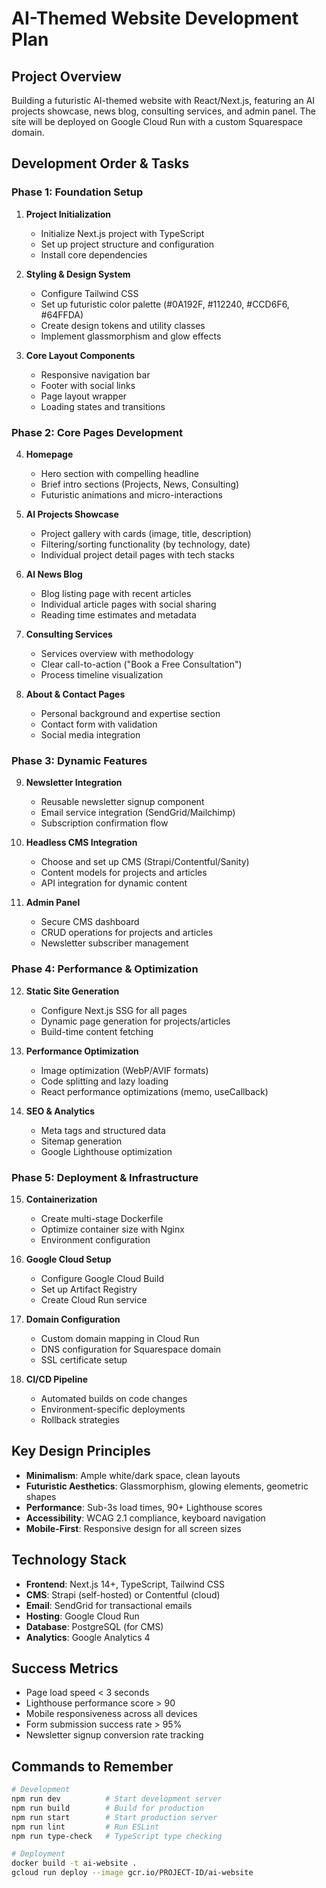 # AI-Themed Website Development Plan

## Project Overview
Building a futuristic AI-themed website with React/Next.js, featuring an AI projects showcase, news blog, consulting services, and admin panel. The site will be deployed on Google Cloud Run with a custom Squarespace domain.

## Development Order & Tasks

### Phase 1: Foundation Setup
1. **Project Initialization**
   - Initialize Next.js project with TypeScript
   - Set up project structure and configuration
   - Install core dependencies

2. **Styling & Design System**
   - Configure Tailwind CSS
   - Set up futuristic color palette (#0A192F, #112240, #CCD6F6, #64FFDA)
   - Create design tokens and utility classes
   - Implement glassmorphism and glow effects

3. **Core Layout Components**
   - Responsive navigation bar
   - Footer with social links
   - Page layout wrapper
   - Loading states and transitions

### Phase 2: Core Pages Development
4. **Homepage**
   - Hero section with compelling headline
   - Brief intro sections (Projects, News, Consulting)
   - Futuristic animations and micro-interactions

5. **AI Projects Showcase**
   - Project gallery with cards (image, title, description)
   - Filtering/sorting functionality (by technology, date)
   - Individual project detail pages with tech stacks

6. **AI News Blog**
   - Blog listing page with recent articles
   - Individual article pages with social sharing
   - Reading time estimates and metadata

7. **Consulting Services**
   - Services overview with methodology
   - Clear call-to-action ("Book a Free Consultation")
   - Process timeline visualization

8. **About & Contact Pages**
   - Personal background and expertise section
   - Contact form with validation
   - Social media integration

### Phase 3: Dynamic Features
9. **Newsletter Integration**
   - Reusable newsletter signup component
   - Email service integration (SendGrid/Mailchimp)
   - Subscription confirmation flow

10. **Headless CMS Integration**
    - Choose and set up CMS (Strapi/Contentful/Sanity)
    - Content models for projects and articles
    - API integration for dynamic content

11. **Admin Panel**
    - Secure CMS dashboard
    - CRUD operations for projects and articles
    - Newsletter subscriber management

### Phase 4: Performance & Optimization
12. **Static Site Generation**
    - Configure Next.js SSG for all pages
    - Dynamic page generation for projects/articles
    - Build-time content fetching

13. **Performance Optimization**
    - Image optimization (WebP/AVIF formats)
    - Code splitting and lazy loading
    - React performance optimizations (memo, useCallback)

14. **SEO & Analytics**
    - Meta tags and structured data
    - Sitemap generation
    - Google Lighthouse optimization

### Phase 5: Deployment & Infrastructure
15. **Containerization**
    - Create multi-stage Dockerfile
    - Optimize container size with Nginx
    - Environment configuration

16. **Google Cloud Setup**
    - Configure Google Cloud Build
    - Set up Artifact Registry
    - Create Cloud Run service

17. **Domain Configuration**
    - Custom domain mapping in Cloud Run
    - DNS configuration for Squarespace domain
    - SSL certificate setup

18. **CI/CD Pipeline**
    - Automated builds on code changes
    - Environment-specific deployments
    - Rollback strategies

## Key Design Principles
- **Minimalism**: Ample white/dark space, clean layouts
- **Futuristic Aesthetics**: Glassmorphism, glowing elements, geometric shapes
- **Performance**: Sub-3s load times, 90+ Lighthouse scores
- **Accessibility**: WCAG 2.1 compliance, keyboard navigation
- **Mobile-First**: Responsive design for all screen sizes

## Technology Stack
- **Frontend**: Next.js 14+, TypeScript, Tailwind CSS
- **CMS**: Strapi (self-hosted) or Contentful (cloud)
- **Email**: SendGrid for transactional emails
- **Hosting**: Google Cloud Run
- **Database**: PostgreSQL (for CMS)
- **Analytics**: Google Analytics 4

## Success Metrics
- Page load speed < 3 seconds
- Lighthouse performance score > 90
- Mobile responsiveness across all devices
- Form submission success rate > 95%
- Newsletter signup conversion rate tracking

## Commands to Remember
```bash
# Development
npm run dev          # Start development server
npm run build        # Build for production
npm run start        # Start production server
npm run lint         # Run ESLint
npm run type-check   # TypeScript type checking

# Deployment
docker build -t ai-website .
gcloud run deploy --image gcr.io/PROJECT-ID/ai-website
```